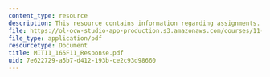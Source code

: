 ```yaml
---
content_type: resource
description: This resource contains information regarding assignments.
file: https://ol-ocw-studio-app-production.s3.amazonaws.com/courses/11-165-infrastructure-and-energy-technology-challenges-fall-2011/7e622729a5b7d412193bce2c93d98660_MIT11_165F11_Response.pdf
file_type: application/pdf
resourcetype: Document
title: MIT11_165F11_Response.pdf
uid: 7e622729-a5b7-d412-193b-ce2c93d98660
---
```

